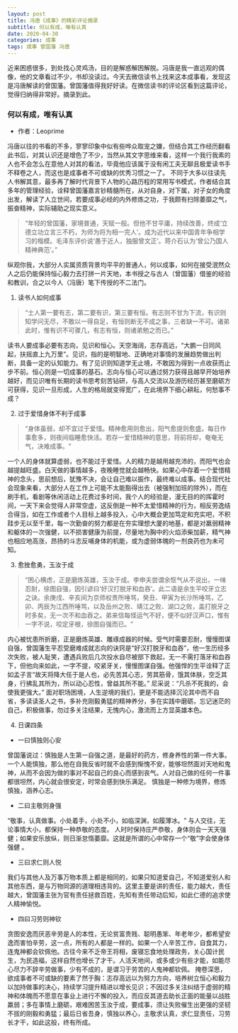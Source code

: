 ```yaml
---
layout: post
title: 冯唐《成事》的精彩评论摘录
subtitle: 何以有成，唯有认真
date: 2020-04-30
categories: 成事
tags: 成事 曾国藩 冯唐 
---
```


近来困惑很多，到处找心灵鸡汤，目的是解惑解困解脱。冯唐是我一直远观的偶像，他的文章看过不少，书却没读过。今天去微信读书上找来这本成事看，发现这是冯唐解读的曾国藩。曾国藩值得我好好读。在微信读书的评论区看到这篇评论，觉得归纳得非常好。摘录到此。

### 何以有成，唯有认真
+ 作者：Leoprime

冯唐以往的书看的不多，寥寥印象中似有些哗众取宠之嫌，但结合其工作经历翻看此书后，对其认识还是增色了不少，当然从其文字思维来看，这样一个我行我素的人也不会怎么在意他人对其的看法，毕竟他应该属于没有闲工夫无聊且极爱读书手不释卷之人，而这也是成事者不可或缺的优秀习惯之一了。
不同于大多以往读先人书解其意，最多再了解时代背景下人物的心路历程的常用写书模式，作者结合其多年的管理经验，诠释曾国藩嘉言钞精髓所在，从对自身，对下属，对子女的角度出发，解读了人立世间，若要成事必经的内外修炼之功，于我颇有扫除萎靡之气，振奋精神，实际辅助之现实意义。

> “年轻的曾国藩，家境普通，天赋一般。但他不甘平庸，持续改善，终成‘立德立功立言三不朽，为师为将为相一完人’。成为近代以来中国青年争相学习的楷模。毛泽东评价说‘愚于近人，独服曾文正’。蒋介石认为‘曾公乃国人精神典范’。”

纵观你我，大部分人实属资质背景均平平的普通人，何以成事，如何在接受泯然众人之后仍能保持恒心毅力去打拼一片天地，本书授之与古人（曾国藩）借鉴的经验和教训，合之以今人（冯唐）笔下传授的不二法门。

1. 读书人如何成事

> “士人第一要有志，第二要有识，第三要有恒。有志则不甘为下流，有识则知学问无尽，不敢以一得自足，有恒则断无不成之事，三者缺一不可。诸弟此时，惟有识不可骤几，有志有恒，则诸弟勉之而已。”

读书人要成事必要有志向，见识和恒心。天空海阔，志存高远，“大鹏一日同风起，扶摇直上九万里”。见识，指的是明智地、正确地对事情的发展趋势做出判断，具备一定的认知能力。有了见识则知道学无止境，不敢因为得到一点收获而止步不前。恒心则是一切成事的基石。志向与恒心可以通过努力获得且越早开始培养越好，而见识唯有长期的读书思考刻苦钻研，与高人交流以及游历经历甚至磨砺方可获得，见识一旦形成，人生的格局就变得宽广，在此境界下细心耕耘，何愁事不成？

2. 过于爱惜身体不利于成事

>“身体虽弱，却不宜过于爱惜。精神愈用则愈出，阳气愈提则愈盛。每日作事愈多，则夜间临睡愈快活。若存一爱惜精神的意思，将前将却，奄奄无气，决难成事。﻿”

一个人的身体就算虚弱，也不能过于爱惜。人的精力是越用越充沛的，而阳气也会越提越旺盛。白天做的事情越多，夜晚睡觉就会越畅快。如果心中存着一个爱惜精神的念头，思前想后，犹豫不决，会让自己难以振作，最终难以成事。结合现代社会现象来看，﻿大部分人在工作上可能不太能豁得出去（被强制加班的除外），而在刷手机，看剧等休闲活动上花费过多时间，我个人的经验是，漫无目的的挥霍时间，一天下来会觉得人非常空虚，这反倒是一种不太爱惜精神的行为，相反劳逸结合得当，如在工作或者个人目标上越多投入，心中大概会更加笃定和充实吧，不积跬步无以至千里，每一次勤奋的努力都是在夯实理想大厦的地基，都是对羸弱精神和躯体的一次强健，以不损害健康为前提，尽量地为胸中的火焰添柴加薪，精气神也相应地高涨，昂扬的斗志反哺身体的机能，或为虚弱体魄的一剂良药也为未可知。

3. 愈挫愈勇，玉汝于成

>“困心横虑，正是磨炼英雄，玉汝于成。李申夫尝谓余怄气从不说出，一味忍耐，徐图自强，因引谚曰‘好汉打脱牙和血吞’。此二语是余生平咬牙立志之诀。余庚戌、辛亥间为京师权贵所唾骂，癸丑、甲寅为长沙所唾骂，乙卯、丙辰为江西所唾骂，以及岳州之败、靖江之败、湖口之败，盖打脱牙之时多矣，无一次不和血吞之。弟来信每怪运气不好，便不似好汉声口，惟有一字不说，咬定牙根，徐图自强而已。﻿”

内心被忧患所折磨，正是磨炼英雄、雕琢成器的时候。受气时需要忍耐，慢慢图谋自强，曾国藩生平忍受磨难成就志向的诀窍是“好汉打脱牙和血吞”，他一生历经多次失败，被人耻笑，遭遇兵败后几次投水自尽被部下救起，无一不需打落牙和血吞下，但他向来如此，一字不提，咬紧牙关，慢慢图谋自强。他强悍的生平诠释了正如孟子言“故天将降大任于是人也，必先苦其心志，劳其筋骨，饿其体肤，空乏其身，行拂乱其所为，所以动心忍性，曾益其所不能。” 尼采说：“凡杀不死我的，会使我更强大。” 面对职场困境，人生逆境的我们，更是不能选择沉沦其中而不自省，多读读圣人之书，多补充刚毅勇猛的精神养分，多在实践中磨砺，忘记迷茫的自己，积极做事，勿过多关注结果，无愧内心，激流而上方显英雄本色。

4. 日课四条﻿

+ 一曰慎独则心安﻿

曾国藩说过：慎独是人生第一自强之道，是最好的药方，修身养性的第一件大事。
一个人能慎独，那么他在自我反省时就不会感到惭愧不安，能够坦然面对天地和鬼神，从而不会因为做的事对不起自己的良心而感到丧气。人对自己做的任何一件事都很坦然，内心就会很安定，时常会感到快乐满足。 慎独是一种修为境界，修炼慎独，涵养心志。

+ 二曰主敬则身强﻿

“敬事，认真做事。小处着手，小处不小，如临深渊，如履薄冰。﻿” 与人交往，无论事情大小，都保持一种恭敬的态度。
人时时保持庄严恭敬，身体则会一天天强健；如果安乐放纵，则日渐怠惰萎靡。这就是所谓的心中常存一个“敬”字会使身体强健 。

+ 三曰求仁则人悦﻿

我们与其他人及万事万物本质上都是相同的，如果只知道爱自己，不知道爱别人和其他东西，是与万物同源的道理相违背的。这里主要是讲的责任，能力越大，责任越大，曾国藩主张为官有责任拯救百姓，先知有责任带动后知，如此仁德的追求使人精神愉悦。

+ 四曰习劳则神钦

贪图安逸而厌恶辛劳是人的本性，无论贫富贵贱、聪明愚笨、年老年少，都希望安逸而害怕辛劳，这一点，所有的人都是一样的。如果一个人辛苦工作，自食其力，连鬼神都会钦佩他。古往今来不乏帝王将相，废寝忘食地处理政务，关心国计民生，为民造福，这样自然也增长了才干。人活天地间，或多或少有些才能，如能尽心尽力不辞辛劳做事，少有不成的，是谓习于劳苦的人鬼神都钦佩。
掩卷深思，欲成事者不可或缺的要素了然于胸：志存高远以为努力方向，培养树立恒心和毅力以加持做事的决心，持续学习提升精进以增长见识；不因过多关注纠结于虚弱的精神和体魄而不愿意在事业上进行不懈的投入，而应反其道去助长正面的能量以战胜羸弱；多在事情上磨砺，艰难困苦玉汝于成，要成事，须让失败催生出更强的坚韧不拔的刚毅和勇猛；最后日省吾身，慎独以养心，主敬求认真，求仁显责任，习劳长才干，如此这般，终有所成。

